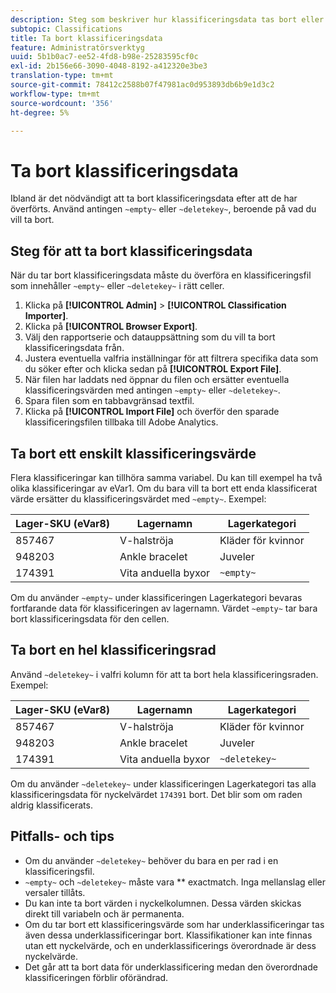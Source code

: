 ```yaml
---
description: Steg som beskriver hur klassificeringsdata tas bort eller tas bort.
subtopic: Classifications
title: Ta bort klassificeringsdata
feature: Administratörsverktyg
uuid: 5b1b0ac7-ee52-4fd8-b98e-25283595cf0c
exl-id: 2b156e66-3090-4048-8192-a412320e3be3
translation-type: tm+mt
source-git-commit: 78412c2588b07f47981ac0d953893db6b9e1d3c2
workflow-type: tm+mt
source-wordcount: '356'
ht-degree: 5%

---
```


# Ta bort klassificeringsdata

Ibland är det nödvändigt att ta bort klassificeringsdata efter att de har överförts. Använd antingen `~empty~` eller `~deletekey~`, beroende på vad du vill ta bort.

## Steg för att ta bort klassificeringsdata

När du tar bort klassificeringsdata måste du överföra en klassificeringsfil som innehåller `~empty~` eller `~deletekey~` i rätt celler.

1. Klicka på **[!UICONTROL Admin]** > **[!UICONTROL Classification Importer]**.
1. Klicka på **[!UICONTROL Browser Export]**.
1. Välj den rapportserie och datauppsättning som du vill ta bort klassificeringsdata från.
1. Justera eventuella valfria inställningar för att filtrera specifika data som du söker efter och klicka sedan på **[!UICONTROL Export File]**.
1. När filen har laddats ned öppnar du filen och ersätter eventuella klassificeringsvärden med antingen `~empty~` eller `~deletekey~`.
1. Spara filen som en tabbavgränsad textfil.
1. Klicka på **[!UICONTROL Import File]** och överför den sparade klassificeringsfilen tillbaka till Adobe Analytics.

## Ta bort ett enskilt klassificeringsvärde

Flera klassificeringar kan tillhöra samma variabel. Du kan till exempel ha två olika klassificeringar av eVar1. Om du bara vill ta bort ett enda klassificerat värde ersätter du klassificeringsvärdet med `~empty~`. Exempel:

| Lager-SKU (eVar8) | Lagernamn | Lagerkategori |
| --- | --- | --- |
| 857467 | V-halströja | Kläder för kvinnor |
| 948203 | Ankle bracelet | Juveler |
| 174391 | Vita anduella byxor | `~empty~` |

Om du använder `~empty~` under klassificeringen Lagerkategori bevaras fortfarande data för klassificeringen av lagernamn. Värdet `~empty~` tar bara bort klassificeringsdata för den cellen.

## Ta bort en hel klassificeringsrad

Använd `~deletekey~` i valfri kolumn för att ta bort hela klassificeringsraden. Exempel:

| Lager-SKU (eVar8) | Lagernamn | Lagerkategori |
| --- | --- | --- |
| 857467 | V-halströja | Kläder för kvinnor |
| 948203 | Ankle bracelet | Juveler |
| 174391 | Vita anduella byxor | `~deletekey~` |

Om du använder `~deletekey~` under klassificeringen Lagerkategori tas alla klassificeringsdata för nyckelvärdet `174391` bort. Det blir som om raden aldrig klassificerats.

## Pitfalls- och tips

* Om du använder `~deletekey~` behöver du bara en per rad i en klassificeringsfil.
* `~empty~` och  `~deletekey~` måste vara  ** exactmatch. Inga mellanslag eller versaler tillåts.
* Du kan inte ta bort värden i nyckelkolumnen. Dessa värden skickas direkt till variabeln och är permanenta.
* Om du tar bort ett klassificeringsvärde som har underklassificeringar tas även dessa underklassificeringar bort. Klassifikationer kan inte finnas utan ett nyckelvärde, och en underklassificerings överordnade är dess nyckelvärde.
* Det går att ta bort data för underklassificering medan den överordnade klassificeringen förblir oförändrad.
